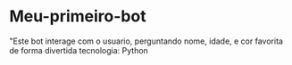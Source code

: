 # Meu-primeiro-bot
"Este bot interage com o usuario, perguntando nome, idade, e cor favorita de forma divertida
tecnologia: Python